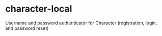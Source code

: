 # character-local
Username and password authenticator for Character (registration, login, and password reset)
